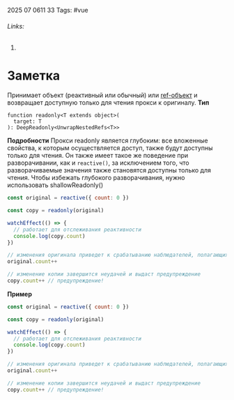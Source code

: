 2025 07 0611 33
Tags: #vue 
###### Links: 
1) 
# Заметка
Принимает объект (реактивный или обычный) или [ref-объект](https://ru.vuejs.org/api/reactivity-core.html#ref) и возвращает доступную только для чтения прокси к оригиналу.
**Тип**
```JS
function readonly<T extends object>(
  target: T
): DeepReadonly<UnwrapNestedRefs<T>>
```
**Подробности**
Прокси readonly является глубоким: все вложенные свойства, к которым осуществляется доступ, также будут доступны только для чтения. Он также имеет такое же поведение при разворачивании, как и `reactive()`, за исключением того, что разворачиваемые значения также становятся доступны только для чтения.
Чтобы избежать глубокого разворачивания, нужно использовать shallowReadonly()
```js
const original = reactive({ count: 0 })

const copy = readonly(original)

watchEffect(() => {
  // работает для отслеживания реактивности
  console.log(copy.count)
})

// изменения оригинала приведет к срабатыванию наблюдателей, полагающихся на копию
original.count++

// изменение копии завершится неудачей и выдаст предупреждение
copy.count++ // предупреждение!
```
**Пример**
```js
const original = reactive({ count: 0 })

const copy = readonly(original)

watchEffect(() => {
  // работает для отслеживания реактивности
  console.log(copy.count)
})

// изменения оригинала приведет к срабатыванию наблюдателей, полагающихся на копию
original.count++

// изменение копии завершится неудачей и выдаст предупреждение
copy.count++ // предупреждение!
```